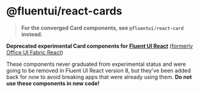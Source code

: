 # @fluentui/react-cards

> **For the converged Card components, see `@fluentui/react-card` instead.**

**Deprecated experimental Card components for [Fluent UI React](https://developer.microsoft.com/en-us/fluentui)**
([formerly Office UI Fabric React](https://developer.microsoft.com/en-us/office/blogs/ui-fabric-is-evolving-into-fluent-ui/))

These components never graduated from experimental status and were going to be removed in Fluent UI React version 8, but they've been added back for now to avoid breaking apps that were already using them. **Do not use these components in new code!**
